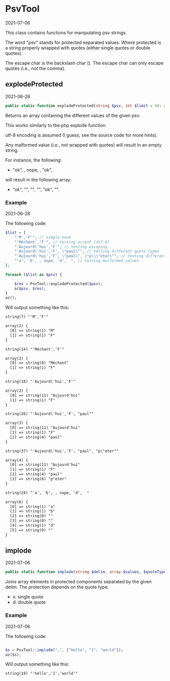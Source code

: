 PsvTool
=====================
2021-07-06



This class contains functions for manipulating psv strings.

The word "psv" stands for protected separated values.
Where protected is a string properly wrapped with quotes (either single quotes or double quotes).

The escape char is the backslash char (\).
The escape char can only escape quotes (i.e., not the comma).






explodeProtected
----------
2021-06-28


```php
public static function explodeProtected(string $psv, int $limit = 0): array
```



Returns an array containing the different values of the given psv.

This works similarly to the php explode function.

utf-8 encoding is assumed (I guess, see the source code for more hints).

Any malformed value (i.e., not wrapped with quotes) will result in an empty string.

For instance, the following:

- "ok", , nope, , "ok",

will result in the following array:

- "ok", "", "", "", "ok", "".




### Example
2021-06-28

The following code:


```php 
$list = [
    "'M','F'", // simple enum
    "'Méchant','F'", // testing accent (utf-8)
    "'Aujourd\'hui','F'", // testing escaping
    "'Aujourd\'hui','F', \"paul\"", // testing different quote types
    "'Aujourd\'hui','F', \"paul\", \"p\\\"eter\"", // testing different quote types 2
    "'a', 'b', , nope, 'd',  ", // testing malformed values
];

foreach ($list as $psv) {

    $res = PsvTool::explodeProtected($psv);
    a($psv, $res);
}
az();
```

Will output something like this:


```html
string(7) "'M','F'"

array(2) {
  [0] => string(1) "M"
  [1] => string(1) "F"
}

string(14) "'Méchant','F'"

array(2) {
  [0] => string(8) "Méchant"
  [1] => string(1) "F"
}

string(18) "'Aujourd\'hui','F'"

array(2) {
  [0] => string(11) "Aujourd'hui"
  [1] => string(1) "F"
}

string(26) "'Aujourd\'hui','F', "paul""

array(3) {
  [0] => string(11) "Aujourd'hui"
  [1] => string(1) "F"
  [2] => string(4) "paul"
}

string(37) "'Aujourd\'hui','F', "paul", "p\"eter""

array(4) {
  [0] => string(11) "Aujourd'hui"
  [1] => string(1) "F"
  [2] => string(4) "paul"
  [3] => string(6) "p"eter"
}

string(24) "'a', 'b', , nope, 'd',  "

array(6) {
  [0] => string(1) "a"
  [1] => string(1) "b"
  [2] => string(0) ""
  [3] => string(0) ""
  [4] => string(1) "d"
  [5] => string(0) ""
}


```








implode
----------
2021-07-06


```php
public static function implode(string $delim, array $values, $quoteType = "s"): string
```



Joins array elements in protected components separated by the given delim.
The protection depends on the quote type:

- s: single quote
- d: double quote




### Example
2021-07-06

The following code:


```php 

$s = PsvTool::implode(",", ["hello", "1", "world"]);
az($s);

```

Will output something like this:


```html
string(19) "'hello','1','world'"


```


